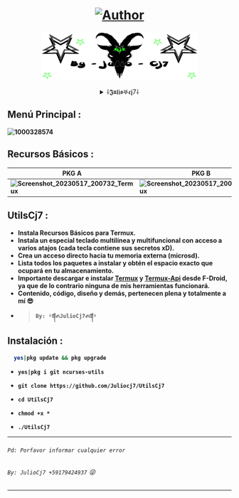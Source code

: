 <!-- 
♤♡◇♧♤♡◇♧♤♡◇♧♤♡◇♧♤♡◇♧♤♡◇♧♤♡◇♧♤♡◇♧♤♡◇♧

𝙸𝙼𝙿𝙾𝚁𝚃𝙰𝙽𝚃𝙴 !!!

𝙳𝙴𝙹𝙰 𝙳𝙴 𝙲𝙾𝙿𝙸𝙰𝚁𝙼𝙴 𝙷𝙰𝚂𝚃𝙰 𝙴𝙻 𝚁𝙴𝙰𝙳𝙼𝙴.𝚖𝚍 𝙸𝙽𝙼𝚄𝙽𝙳𝙾 𝙰𝙽𝙸𝙼𝙰𝙻 !!!
𝚂𝙴 𝙾𝚁𝙸𝙶𝙸𝙽𝙰𝙻 𝚈 𝙳𝙴𝙹𝙰 𝙳𝙴 𝚁𝙾𝙱𝙰𝚁 𝚂𝙲𝚁𝙸𝙿𝚃𝚂 𝚈 𝙴𝚂𝚃𝙸𝙻𝙾𝚂 𝙰 𝙾𝚃𝚁𝙾𝚂 !!!

♤♡◇♧♤♡◇♧♤♡◇♧♤♡◇♧♤♡◇♧♤♡◇♧♤♡◇♧♤♡◇♧♤♡◇♧
-->

<h1 align="center"><a href="https://github.com/Juliocj7"><img title="Author" src="https://img.shields.io/badge/Author-𖤐 𝙹𝚞𝚕𝚒𝚘 𝙲𝚓7 𖤐-svg?style=flat&color=000000&logo=github"></a></h1>
 
<p align="center"><img src="https://github.com/Juliocj7/Juliocj7/blob/main/InicioCj72.gif" width="350" height="110"/> </p>

<details align="center">
<summary>  ⸸𝕵𝖚𝖑𝖎𝖔𖤐𝖈𝖏7⸸ </summary>
<img src= "https://github.com/Juliocj7/Juliocj7/blob/main/BarCj7.gif"/>
<br><br>
<p align="left"><strong><samp>「</samp><strong></p>
<samp>Puedes mirar pero no copiar<br>inmundo animal xD<br><br>
<p align="right"><strong><samp>」</samp></strong></p>
</details>

## Menú Principal :
![1000328574](https://github.com/Juliocj7/UtilsCj7/assets/81049859/f540f2de-990d-4df4-a785-933806d09738)

## Recursos Básicos :
|PKG A|PKG B|
|-----|-----|
|![Screenshot_20230517_200732_Termux](https://github.com/Juliocj7/UtilsCj7/assets/81049859/472a63f6-d692-467f-876a-e6b181f3dc94)|![Screenshot_20230517_200737_Termux](https://github.com/Juliocj7/UtilsCj7/assets/81049859/8d6d3a47-b459-4cfd-9d69-b3c65c706f25)|

## UtilsCj7 :
* Instala **Recursos Básicos** para Termux.
* Instala un especial **teclado multilínea y multifuncional** con acceso a varios atajos (cada tecla contiene sus secretos xD).
* Crea un **acceso directo** hacia tu memoria externa (microsd).
* Lista todos los **paquetes a instalar** y obtén el espacio exacto que ocupará en tu almacenamiento.
* **Importante** descargar e instalar [Termux](https://f-droid.org/es/packages/com.termux/) y [Termux-Api](https://f-droid.org/es/packages/com.termux.api/) desde F-Droid, ya que de lo contrario ninguna de mis herramientas funcionará.
* Contenido, código, diseño y demás, pertenecen plena y totalmente a mí :sunglasses:
- > ` By: ⍣᭕ᬁ᭖JulioCj7᭖᭕ᬁ⍣ `

## Instalación :

```bash
  yes|pkg update && pkg upgrade
```
* `yes|pkg i git ncurses-utils`

* `git clone https://github.com/Juliocj7/UtilsCj7`

* `cd UtilsCj7`

* `chmod +x *`

* `./UtilsCj7`

---
###### `Pd: Porfavor informar cualquier error`
###### `By: JulioCj7 +59179424937` :stuck_out_tongue_winking_eye:
---
